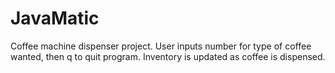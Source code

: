 # JavaMatic

<print> Coffee machine dispenser project. User inputs number for type of coffee wanted, then q to quit program. Inventory is updated as coffee is dispensed. </print>
